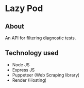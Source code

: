 # Lazy Pod

## About
An API for filtering diagnostic tests.

## Technology used
- Node JS
- Express JS
- Puppeteer (Web Scraping library)
- Render (Hosting)
